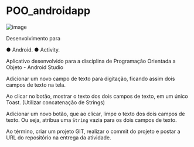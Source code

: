 # POO_androidapp

![image](https://user-images.githubusercontent.com/66036121/117592577-7aee5e80-b10f-11eb-98cd-330cec9d0a4d.png)

Desenvolvimento para 

● Android.
● Activity.

Aplicativo desenvolvido para a disciplina de Programação Orientada a Objeto - Android Studio


Adicionar um novo campo de texto para digitação, ficando assim dois campos de texto na tela.

Ao clicar no botão, mostrar o texto dos dois campos de texto, em um único Toast. (Utilizar concatenação de
Strings)

Adicionar um novo botão, que ao clicar, limpe o texto dos dois campos de texto. Ou seja, atribua uma `String`
vazia para os dois campos de texto.

Ao término, criar um projeto GIT, realizar o commit do projeto e postar a URL do repositório na entrega da
atividade.
